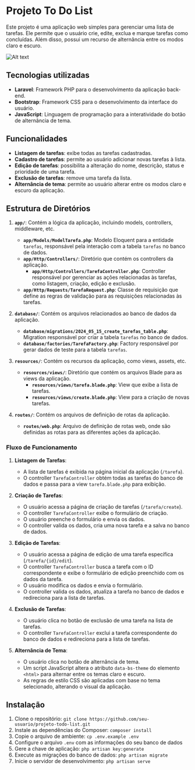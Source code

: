 # Projeto To Do List

Este projeto é uma aplicação web simples para gerenciar uma lista de tarefas. Ele permite que o usuário crie, edite, exclua e marque tarefas como concluídas. Além disso, possui um recurso de alternância entre os modos claro e escuro.

![Alt text](https://ibb.co/60bvL2Z "Texto alternativo")

## Tecnologias utilizadas

- **Laravel**: Framework PHP para o desenvolvimento da aplicação back-end.
- **Bootstrap**: Framework CSS para o desenvolvimento da interface do usuário.
- **JavaScript**: Linguagem de programação para a interatividade do botão de alternância de tema.

## Funcionalidades

- **Listagem de tarefas**: exibe todas as tarefas cadastradas.
- **Cadastro de tarefas**: permite ao usuário adicionar novas tarefas à lista.
- **Edição de tarefas**: possibilita a alteração do nome, descrição, status e prioridade de uma tarefa.
- **Exclusão de tarefas**: remove uma tarefa da lista.
- **Alternância de tema**: permite ao usuário alterar entre os modos claro e escuro da aplicação.

## Estrutura de Diretórios

1. **`app/`**: Contém a lógica da aplicação, incluindo models, controllers, middleware, etc.
   - **`app/Models/ModelTarefa.php`**: Modelo Eloquent para a entidade `tarefas`, responsável pela interação com a tabela `tarefas` no banco de dados.
   - **`app/Http/Controllers/`**: Diretório que contém os controllers da aplicação.
     - **`app/Http/Controllers/TarefaController.php`**: Controller responsável por gerenciar as ações relacionadas às tarefas, como listagem, criação, edição e exclusão.
   - **`app/Http/Requests/TarefaRequest.php`**: Classe de requisição que define as regras de validação para as requisições relacionadas às tarefas.

2. **`database/`**: Contém os arquivos relacionados ao banco de dados da aplicação.
   - **`database/migrations/2024_05_15_create_tarefas_table.php`**: Migration responsável por criar a tabela `tarefas` no banco de dados.
   - **`database/factories/TarefaFactory.php`**: Factory responsável por gerar dados de teste para a tabela `tarefas`.

3. **`resources/`**: Contém os recursos da aplicação, como views, assets, etc.
   - **`resources/views/`**: Diretório que contém os arquivos Blade para as views da aplicação.
     - **`resources/views/tarefa.blade.php`**: View que exibe a lista de tarefas.
     - **`resources/views/create.blade.php`**: View para a criação de novas tarefas.

4. **`routes/`**: Contém os arquivos de definição de rotas da aplicação.
   - **`routes/web.php`**: Arquivo de definição de rotas web, onde são definidas as rotas para as diferentes ações da aplicação.

### Fluxo de Funcionamento

1. **Listagem de Tarefas**:
   - A lista de tarefas é exibida na página inicial da aplicação (`/tarefa`).
   - O controller `TarefaController` obtém todas as tarefas do banco de dados e passa para a view `tarefa.blade.php` para exibição.

2. **Criação de Tarefas**:
   - O usuário acessa a página de criação de tarefas (`/tarefa/create`).
   - O controller `TarefaController` exibe o formulário de criação.
   - O usuário preenche o formulário e envia os dados.
   - O controller valida os dados, cria uma nova tarefa e a salva no banco de dados.

3. **Edição de Tarefas**:
   - O usuário acessa a página de edição de uma tarefa específica (`/tarefa/{id}/edit`).
   - O controller `TarefaController` busca a tarefa com o ID correspondente e exibe o formulário de edição preenchido com os dados da tarefa.
   - O usuário modifica os dados e envia o formulário.
   - O controller valida os dados, atualiza a tarefa no banco de dados e redireciona para a lista de tarefas.

4. **Exclusão de Tarefas**:
   - O usuário clica no botão de exclusão de uma tarefa na lista de tarefas.
   - O controller `TarefaController` exclui a tarefa correspondente do banco de dados e redireciona para a lista de tarefas.

5. **Alternância de Tema**:
   - O usuário clica no botão de alternância de tema.
   - Um script JavaScript altera o atributo `data-bs-theme` do elemento `<html>` para alternar entre os temas claro e escuro.
   - As regras de estilo CSS são aplicadas com base no tema selecionado, alterando o visual da aplicação.

## Instalação

1. Clone o repositório: `git clone https://github.com/seu-usuario/projeto-todo-list.git`
2. Instale as dependências do Composer: `composer install`
3. Copie o arquivo de ambiente: `cp .env.example .env`
4. Configure o arquivo `.env` com as informações do seu banco de dados
5. Gere a chave de aplicação: `php artisan key:generate`
6. Execute as migrações do banco de dados: `php artisan migrate`
7. Inicie o servidor de desenvolvimento: `php artisan serve`